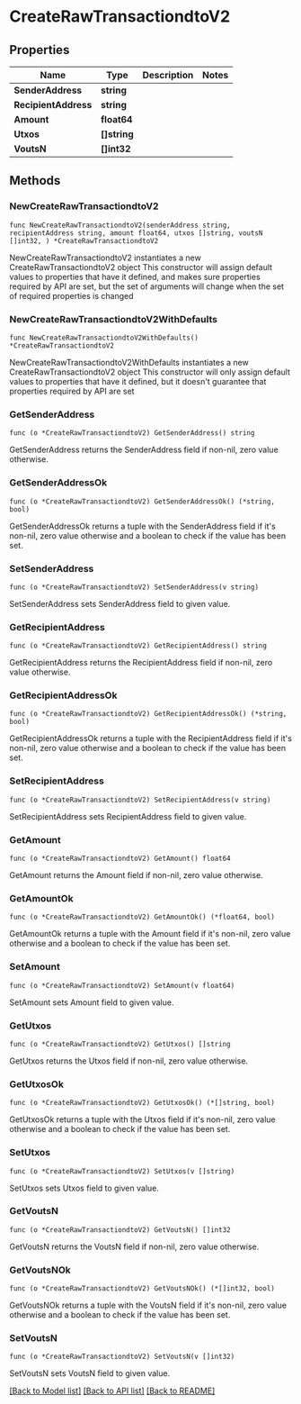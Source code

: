 # CreateRawTransactiondtoV2

## Properties

Name | Type | Description | Notes
------------ | ------------- | ------------- | -------------
**SenderAddress** | **string** |  | 
**RecipientAddress** | **string** |  | 
**Amount** | **float64** |  | 
**Utxos** | **[]string** |  | 
**VoutsN** | **[]int32** |  | 

## Methods

### NewCreateRawTransactiondtoV2

`func NewCreateRawTransactiondtoV2(senderAddress string, recipientAddress string, amount float64, utxos []string, voutsN []int32, ) *CreateRawTransactiondtoV2`

NewCreateRawTransactiondtoV2 instantiates a new CreateRawTransactiondtoV2 object
This constructor will assign default values to properties that have it defined,
and makes sure properties required by API are set, but the set of arguments
will change when the set of required properties is changed

### NewCreateRawTransactiondtoV2WithDefaults

`func NewCreateRawTransactiondtoV2WithDefaults() *CreateRawTransactiondtoV2`

NewCreateRawTransactiondtoV2WithDefaults instantiates a new CreateRawTransactiondtoV2 object
This constructor will only assign default values to properties that have it defined,
but it doesn't guarantee that properties required by API are set

### GetSenderAddress

`func (o *CreateRawTransactiondtoV2) GetSenderAddress() string`

GetSenderAddress returns the SenderAddress field if non-nil, zero value otherwise.

### GetSenderAddressOk

`func (o *CreateRawTransactiondtoV2) GetSenderAddressOk() (*string, bool)`

GetSenderAddressOk returns a tuple with the SenderAddress field if it's non-nil, zero value otherwise
and a boolean to check if the value has been set.

### SetSenderAddress

`func (o *CreateRawTransactiondtoV2) SetSenderAddress(v string)`

SetSenderAddress sets SenderAddress field to given value.


### GetRecipientAddress

`func (o *CreateRawTransactiondtoV2) GetRecipientAddress() string`

GetRecipientAddress returns the RecipientAddress field if non-nil, zero value otherwise.

### GetRecipientAddressOk

`func (o *CreateRawTransactiondtoV2) GetRecipientAddressOk() (*string, bool)`

GetRecipientAddressOk returns a tuple with the RecipientAddress field if it's non-nil, zero value otherwise
and a boolean to check if the value has been set.

### SetRecipientAddress

`func (o *CreateRawTransactiondtoV2) SetRecipientAddress(v string)`

SetRecipientAddress sets RecipientAddress field to given value.


### GetAmount

`func (o *CreateRawTransactiondtoV2) GetAmount() float64`

GetAmount returns the Amount field if non-nil, zero value otherwise.

### GetAmountOk

`func (o *CreateRawTransactiondtoV2) GetAmountOk() (*float64, bool)`

GetAmountOk returns a tuple with the Amount field if it's non-nil, zero value otherwise
and a boolean to check if the value has been set.

### SetAmount

`func (o *CreateRawTransactiondtoV2) SetAmount(v float64)`

SetAmount sets Amount field to given value.


### GetUtxos

`func (o *CreateRawTransactiondtoV2) GetUtxos() []string`

GetUtxos returns the Utxos field if non-nil, zero value otherwise.

### GetUtxosOk

`func (o *CreateRawTransactiondtoV2) GetUtxosOk() (*[]string, bool)`

GetUtxosOk returns a tuple with the Utxos field if it's non-nil, zero value otherwise
and a boolean to check if the value has been set.

### SetUtxos

`func (o *CreateRawTransactiondtoV2) SetUtxos(v []string)`

SetUtxos sets Utxos field to given value.


### GetVoutsN

`func (o *CreateRawTransactiondtoV2) GetVoutsN() []int32`

GetVoutsN returns the VoutsN field if non-nil, zero value otherwise.

### GetVoutsNOk

`func (o *CreateRawTransactiondtoV2) GetVoutsNOk() (*[]int32, bool)`

GetVoutsNOk returns a tuple with the VoutsN field if it's non-nil, zero value otherwise
and a boolean to check if the value has been set.

### SetVoutsN

`func (o *CreateRawTransactiondtoV2) SetVoutsN(v []int32)`

SetVoutsN sets VoutsN field to given value.



[[Back to Model list]](../README.md#documentation-for-models) [[Back to API list]](../README.md#documentation-for-api-endpoints) [[Back to README]](../README.md)


